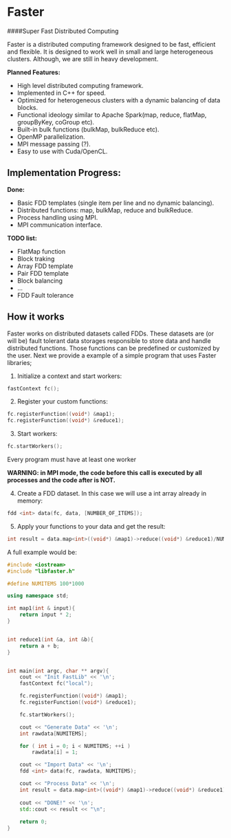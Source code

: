 Faster
======
####Super Fast Distributed Computing

Faster is a distributed computing framework designed to be fast, efficient and flexible. It is designed to work well in small and large heterogeneous clusters. Although, we are still in heavy development.


__Planned Features:__

* High level distributed computing framework.
* Implemented in C++ for speed. 
* Optimized for heterogeneous clusters with a dynamic balancing of data blocks.
* Functional ideology similar to Apache Spark(map, reduce, flatMap, groupByKey, coGroup etc).
* Built-in bulk functions (bulkMap, bulkReduce etc).
* OpenMP parallelization.
* MPI message passing (?).
* Easy to use with Cuda/OpenCL.


Implementation Progress:
-----------------------

__Done:__

* Basic FDD templates (single item per line and no dynamic balancing).
* Distributed functions: map, bulkMap, reduce and bulkReduce.
* Process handling using MPI.
* MPI communication interface.

__TODO list:__

* FlatMap function
* Block traking
* Array FDD template
* Pair FDD template
* Block balancing
* ...
* FDD Fault tolerance



How it works
------------

Faster works on distributed datasets called FDDs. These datasets are (or will be) fault tolerant data storages responsible to store data and handle distributed functions. Those functions can be predefined or customized by the user. Next we provide a example of a simple program that uses Faster libraries;

1. Initialize a context and start workers:

```cpp
fastContext fc();
``` 

2. Register your custom functions:
	
```cpp
fc.registerFunction((void*) &map1);
fc.registerFunction((void*) &reduce1);
```

3. Start workers: 

```cpp
fc.startWorkers();
```
	
Every program must have at least one worker 

__WARNING: in MPI mode, the code before this call is executed by all processes and the code after is NOT.__

4. Create a FDD dataset. In this case we will use a int array already in memory:

```cpp
fdd <int> data(fc, data, [NUMBER_OF_ITEMS]);
```

5. Apply your functions to your data and get the result:

```cpp
int result = data.map<int>((void*) &map1)->reduce((void*) &reduce1)/NUMITEMS;
```

A full example would be:

```cpp
#include <iostream>
#include "libfaster.h"

#define NUMITEMS 100*1000

using namespace std;

int map1(int & input){
	return input * 2;
}


int reduce1(int &a, int &b){
	return a + b;
}


int main(int argc, char ** argv){
	cout << "Init FastLib" << '\n';
	fastContext fc("local");

	fc.registerFunction((void*) &map1);
	fc.registerFunction((void*) &reduce1);

	fc.startWorkers();

	cout << "Generate Data" << '\n';
	int rawdata[NUMITEMS];

	for ( int i = 0; i < NUMITEMS; ++i )
		rawdata[i] = 1;

	cout << "Import Data" << '\n';
	fdd <int> data(fc, rawdata, NUMITEMS);

	cout << "Process Data" << '\n';
	int result = data.map<int>((void*) &map1)->reduce((void*) &reduce1)/NUMITEMS;
		
	cout << "DONE!" << '\n';
	std::cout << result << "\n";
	
	return 0;
}
```



